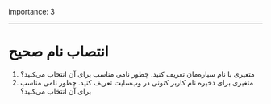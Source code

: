 importance: 3

---

# انتصاب نام صحیح

1. متغیری با نام سیاره‌مان تعریف کنید. چطور نامی مناسب برای آن انتخاب می‌کنید؟
2. متغیری برای ذخیره نام کاربر کنونی در وب‌سایت تعریف کنید. چطور نامی مناسب برای آن انتخاب می‌کنید؟
